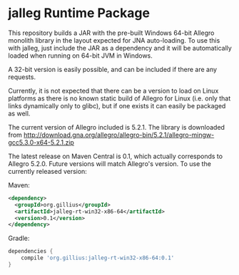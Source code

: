 jalleg Runtime Package
======================

This repository builds a JAR with the pre-built Windows 64-bit Allegro monolith
library in the layout expected for JNA auto-loading. To use this with jalleg,
just include the JAR as a dependency and it will be automatically loaded when
running on 64-bit JVM in Windows.

A 32-bit version is easily possible, and can be included if there are any
requests.

Currently, it is not expected that there can be a version to load on Linux
platforms as there is no known static build of Allegro for Linux (i.e. only
that links dynamically only to glibc), but if one exists it can easily be
packaged as well.

The current version of Allegro included is 5.2.1. The library is downloaded
from http://download.gna.org/allegro/allegro-bin/5.2.1/allegro-mingw-gcc5.3.0-x64-5.2.1.zip

The latest release on Maven Central is 0.1, which actually corresponds to Allegro 5.2.0.
Future versions will match Allegro's version. To use the currently released version:

Maven:
```xml
<dependency>
  <groupId>org.gillius</groupId>
  <artifactId>jalleg-rt-win32-x86-64</artifactId>
  <version>0.1</version>
</dependency>
```

Gradle:
```groovy
dependencies {
    compile 'org.gillius:jalleg-rt-win32-x86-64:0.1'
}
```
